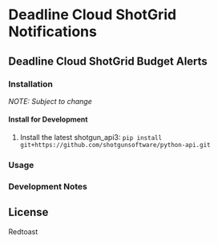# Deadline Cloud ShotGrid Notifications

## Deadline Cloud ShotGrid Budget Alerts

### Installation

*NOTE: Subject to change*

#### Install for Development

1. Install the latest shotgun_api3: `pip install git+https://github.com/shotgunsoftware/python-api.git`

### Usage

### Development Notes

## License

Redtoast
